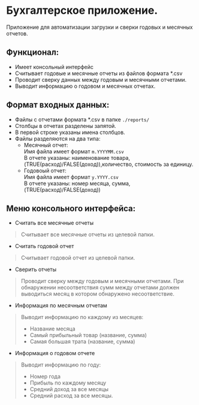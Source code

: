 # Бухгалтерское приложение.

Приложение для автоматизации загрузки и сверки годовых и месячных отчетов.

## Функционал:
- Имеет консольный интерфейс
- Считывает годовые и месячные отчеты из файлов формата *.csv
- Проводит сверку данных между годовым и месячными отчетами.
- Выводит информацию о годовом и месячных отчетах.

## Формат входных данных:
- Файлы с отчетами формата *.csv в папке `./reports/`
- Столбцы в отчетах разделены запятой.
- В первой строке указаны имена столбцов. 
- Файлы разделяются на два типа:
    - Месячный отчет:\
  Имя файла имеет формат `m.YYYYMM.csv`\
  В отчете указаны: наименование товара, (TRUE(расход)/FALSE(доход)),количество, стоимость за единицу.
    - Годовоый отчет:\
  Имя файла имеет формат `y.YYYY.csv`\
  В отчете указаны: номер месяца, сумма, (TRUE(расход)/FALSE(доход))

## Меню консольного интерфейса:
- Считать все месячные отчеты
> Считывает все месячные отчеты из целевой папки.
- Считать годовой отчет
> Считывает годовой отчет из целевой папки.
- Сверить отчеты
> Проводит сверку между годовым и месячными отчетами. При обнаружении несоответствия сумм между отчетами должен выводиться месяц в котором обнаружено несоответствие.
- Информация по месячным отчетам
> Выводит информацию по каждому из месяцев:
> - Название месяца
> - Самый прибыльный товар (название, сумма)
> - Самая большая трата (название, сумма)
- Информация о годовом отчете
> Выводит информацию по году:
> - Номер года
> - Прибыль по каждому месяцу
> - Средний доход за все месяцы
> - Средний расход за все месяцы.